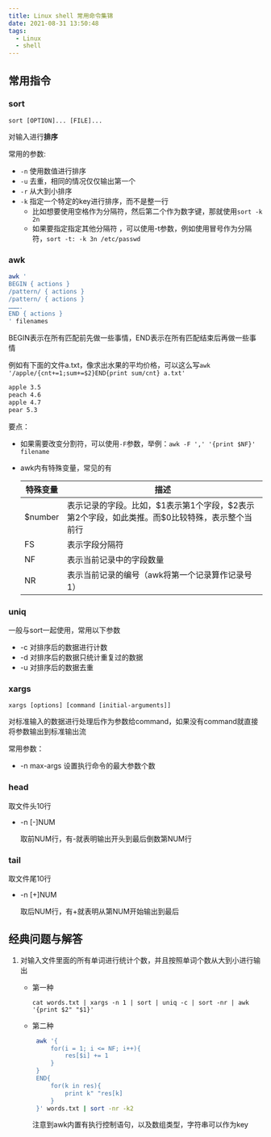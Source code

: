 ```yaml
---
title: Linux shell 常用命令集锦
date: 2021-08-31 13:50:48
tags:
  - Linux
  - shell
---
```


## 常用指令

### sort

`sort [OPTION]... [FILE]...`

对输入进行**排序**

常用的参数:

* `-n` 使用数值进行排序
* `-u` 去重，相同的情况仅仅输出第一个
* `-r` 从大到小排序
* `-k` 指定一个特定的key进行排序，而不是整一行
  * 比如想要使用空格作为分隔符，然后第二个作为数字键，那就使用`sort -k 2n`
  * 如果要指定指定其他分隔符 ，可以使用-t参数，例如使用冒号作为分隔符，`sort -t: -k 3n /etc/passwd`

### awk

```bash
awk '
BEGIN { actions } 
/pattern/ { actions }
/pattern/ { actions }
……….
END { actions } 
' filenames  
```

 BEGIN表示在所有匹配前先做一些事情，END表示在所有匹配结束后再做一些事情

例如有下面的文件a.txt，像求出水果的平均价格，可以这么写`awk '/apple/{cnt+=1;sum+=$2}END{print sum/cnt} a.txt' `

```tex
apple 3.5
peach 4.6
apple 4.7
pear 5.3
```

要点：

* 如果需要改变分割符，可以使用`-F`参数，举例：`awk -F ',' '{print $NF}' filename`

* awk内有特殊变量，常见的有

  | 特殊变量 | 描述                                                         |
  | -------- | ------------------------------------------------------------ |
  | \$number  | 表示记录的字段。比如，\$1表示第1个字段，\$2表示第2个字段，如此类推。而\$0比较特殊，表示整个当前行 |
  | FS       | 表示字段分隔符                                               |
  | NF       | 表示当前记录中的字段数量                                     |
  | NR       | 表示当前记录的编号（awk将第一个记录算作记录号1）             |


### uniq

一般与sort一起使用，常用以下参数

* -c 对排序后的数据进行计数
* -d 对排序后的数据只统计重复过的数据
* -u 对排序后的数据去重

### xargs

`xargs [options] [command [initial-arguments]]`

对标准输入的数据进行处理后作为参数给command，如果没有command就直接将参数输出到标准输出流

 常用参数：

* -n max-args 设置执行命令的最大参数个数

### head

取文件头10行

* -n [-]NUM

  取前NUM行，有-就表明输出开头到最后倒数第NUM行

### tail

取文件尾10行

* -n [+]NUM

  取后NUM行，有+就表明从第NUM开始输出到最后

## 经典问题与解答

1. 对输入文件里面的所有单词进行统计个数，并且按照单词个数从大到小进行输出

   * 第一种

     `cat words.txt | xargs -n 1 | sort | uniq -c | sort -nr | awk '{print $2" "$1}'`

   * 第二种

     ```bash
      awk '{
          for(i = 1; i <= NF; i++){
              res[$i] += 1
          }
      }
      END{
          for(k in res){
              print k" "res[k]
          }
      }' words.txt | sort -nr -k2
     ```

       注意到awk内置有执行控制语句，以及数组类型，字符串可以作为key